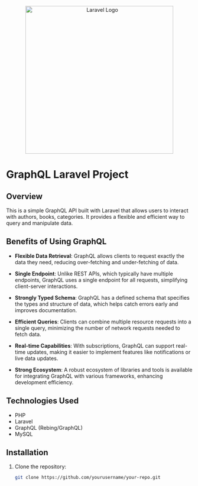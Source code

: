 <p align="center"><a href="https://laravel.com" target="_blank"><img src="https://miro.medium.com/v2/resize:fit:590/0*I6C8hkAaHTaINXav.png" width="400" alt="Laravel Logo"></a></p>



# GraphQL Laravel Project

## Overview

This is a simple GraphQL API built with Laravel that allows users to interact with authors, books, categories. It provides a flexible and efficient way to query and manipulate data.

## Benefits of Using GraphQL

- **Flexible Data Retrieval**: GraphQL allows clients to request exactly the data they need, reducing over-fetching and under-fetching of data.

- **Single Endpoint**: Unlike REST APIs, which typically have multiple endpoints, GraphQL uses a single endpoint for all requests, simplifying client-server interactions.

- **Strongly Typed Schema**: GraphQL has a defined schema that specifies the types and structure of data, which helps catch errors early and improves documentation.

- **Efficient Queries**: Clients can combine multiple resource requests into a single query, minimizing the number of network requests needed to fetch data.

- **Real-time Capabilities**: With subscriptions, GraphQL can support real-time updates, making it easier to implement features like notifications or live data updates.

- **Strong Ecosystem**: A robust ecosystem of libraries and tools is available for integrating GraphQL with various frameworks, enhancing development efficiency.



## Technologies Used

- PHP
- Laravel
- GraphQL (Rebing/GraphQL)
- MySQL

## Installation

1. Clone the repository:

   ```bash
   git clone https://github.com/yourusername/your-repo.git
